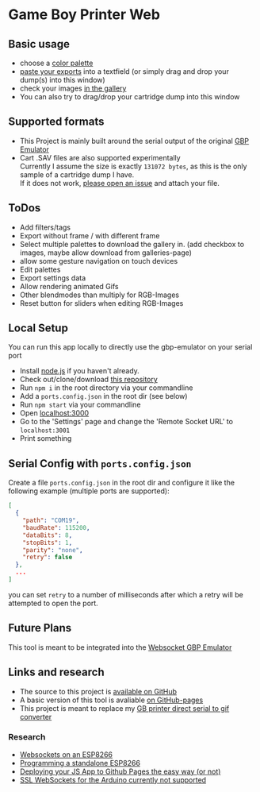 # Game Boy Printer Web

## Basic usage
* choose a [color palette](#/palettes)
* [paste your exports](#/dump) into a textfield (or simply drag and drop your dump(s) into this window)
* check your images [in the gallery](#/gallery)
* You can also try to drag/drop your cartridge dump into this window  

## Supported formats
* This Project is mainly built around the serial output of the original [GBP Emulator](https://github.com/mofosyne/arduino-gameboy-printer-emulator)
* Cart .SAV files are also supported experimentally  
Currently I assume the size is exactly `131072 bytes`, as this is the only sample of a cartridge dump I have.  
If it does not work, [please open an issue](https://github.com/HerrZatacke/gb-printer-web/issues) and attach your file.  


## ToDos
* Add filters/tags
* Export without frame / with different frame
* Select multiple palettes to download the gallery in. (add checkbox to images, maybe allow download from galleries-page)
* allow some gesture navigation on touch devices
* Edit palettes
* Export settings data
* Allow rendering animated Gifs
* Other blendmodes than multiply for RGB-Images
* Reset button for sliders when editing RGB-Images

## Local Setup
You can run this app locally to directly use the gbp-emulator on your serial port 
* Install [node.js](https://nodejs.org/) if you haven't already.
* Check out/clone/download [this repository](https://github.com/HerrZatacke/gb-printer-web)
* Run `npm i` in the root directory via your commandline
* Add a `ports.config.json` in the root dir (see below)
* Run `npm start` via your commandline
* Open [localhost:3000](http://localhost:3000)
* Go to the 'Settings' page and change the 'Remote Socket URL' to `localhost:3001`
* Print something


## Serial Config with `ports.config.json`
Create a file `ports.config.json` in the root dir and configure it like the following example (multiple ports are supported):
``` json
[
  {
    "path": "COM19",
    "baudRate": 115200,
    "dataBits": 8,
    "stopBits": 1,
    "parity": "none",
    "retry": false
  },
  ...
]
```
you can set `retry` to a number of milliseconds after which a retry will be attempted to open the port.

## Future Plans
This tool is meant to be integrated into the [Websocket GBP Emulator](https://github.com/HerrZatacke/websocket-gbp-emulator)

## Links and research
* The source to this project is [available on GitHub](https://github.com/HerrZatacke/gb-printer-web)
* A basic version of this tool is avaliable [on GitHub-pages](https://herrzatacke.github.io/gb-printer-web/#/)  
* This project is meant to replace my [GB printer direct serial to gif converter](https://github.com/HerrZatacke/direct-serial-to-gif-converter)

### Research
* [Websockets on an ESP8266](https://tttapa.github.io/ESP8266/Chap14%20-%20WebSocket.html)
* [Programming a standalone ESP8266](https://www.instructables.com/id/3-Simple-Ways-of-Programming-an-ESP8266-12X-Module/)
* [Deploying your JS App to Github Pages the easy way (or not)](https://medium.com/linagora-engineering/1ef8c48424b7)
* [SSL WebSockets for the Arduino currently not supported](https://github.com/gilmaimon/ArduinoWebsockets/issues/59) 
